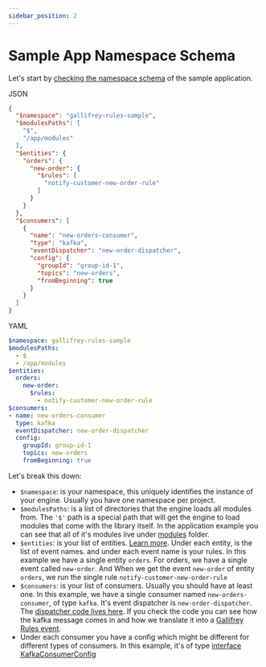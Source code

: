 ```yaml
---
sidebar_position: 2
---
```

# Sample App Namespace Schema

Let's start by [checking the namespace schema](https://github.com/ralphv/gallifrey-rules-sample/blob/main/src/index.ts#L9) of the sample application.

JSON
```json
{
  "$namespace": "gallifrey-rules-sample",
  "$modulesPaths": [
    "$",
    "/app/modules"
  ],
  "$entities": {
    "orders": {
      "new-order": {
        "$rules": [
          "notify-customer-new-order-rule"
        ]
      }
    }
  },
  "$consumers": [
    {
      "name": "new-orders-consumer",
      "type": "kafka",
      "eventDispatcher": "new-order-dispatcher",
      "config": {
        "groupId": "group-id-1",
        "topics": "new-orders",
        "fromBeginning": true
      }
    }
  ]
}
```
YAML
```yaml
$namespace: gallifrey-rules-sample
$modulesPaths:
  - $
  - /app/modules
$entities:
  orders:
    new-order:
      $rules:
        - notify-customer-new-order-rule
$consumers:
- name: new-orders-consumer
  type: kafka
  eventDispatcher: new-order-dispatcher
  config:
    groupId: group-id-1
    topics: new-orders
    fromBeginning: true
```

Let's break this down:

* `$namespace`: is your namespace, this uniquely identifies the instance of your engine. Usually you have one namespace per project.
* `$modulesPaths`: is a list of directories that the engine loads all modules from. The `'$'` path is a special path that will get the 
engine to load modules that come with the library itself. In the application example you can see that all of it's modules live under [modules](https://github.com/ralphv/gallifrey-rules-sample/tree/main/src/modules) folder.
* `$entities`: is your list of entities. [Learn more](../glossary.md#entity-or-entity-name).
Under each entity, is the list of event names. and under each event name is your rules. 
In this example we have a single entity `orders`. For orders, we have a single event called `new-order`. And
When we get the event `new-order` of entity `orders`, we run the single rule `notify-customer-new-order-rule`
* `$consumers`: is your list of consumers. Usually you should have at least one. In this example, we
have a single consumer named `new-orders-consumer`, of type `kafka`. It's event dispatcher is `new-order-dispatcher`. 
The [dispatcher code lives here](https://github.com/ralphv/gallifrey-rules-sample/blob/main/src/modules/providers/NewOrdersDispatcher.ts#L16).
If you check the code you can see how the kafka message comes in and how we translate it into a [Gallifrey Rules event](https://github.com/ralphv/gallifrey-rules/blob/main/src/GallifreyEventType.ts#L4).
* Under each consumer you have a config which might be different for different types of consumers. In this example, it's of type [interface KafkaConsumerConfig](https://github.com/ralphv/gallifrey-rules/blob/main/src/KafkaConsumer.ts#L309)
